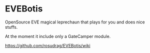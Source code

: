 EVEBotis
========
OpenSource EVE magical leprechaun that plays for you and does nice stuffs.

At the moment it include only a GateCamper module.

https://github.com/rosudrag/EVEBotis/wiki
